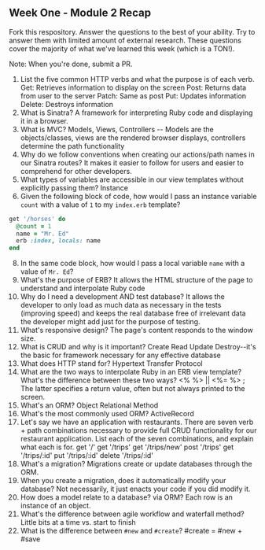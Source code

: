 ## Week One - Module 2 Recap

Fork this respository. Answer the questions to the best of your ability. Try to answer them with limited amount of external research. These questions cover the majority of what we've learned this week (which is a TON!). 

Note: When you're done, submit a PR. 

1. List the five common HTTP verbs and what the purpose is of each verb.
Get: Retrieves information to display on the screen
Post: Returns data from user to the server
Patch: Same as post
Put: Updates information
Delete: Destroys information
2. What is Sinatra? A framework for interpreting Ruby code and displaying it in a browser.
4. What is MVC? Models, Views, Controllers -- Models are the objects/classes, views are the rendered browser displays, controllers determine the path functionality
5. Why do we follow conventions when creating our actions/path names in our Sinatra routes? It makes it easier to follow for users and easier to comprehend for other developers.
6. What types of variables are accessible in our view templates without explicitly passing them? Instance
7. Given the following block of code, how would I pass an instance variable `count` with a value of `1` to my `index.erb` template?
  
  ```ruby
  get '/horses' do
    @count = 1
    name = "Mr. Ed"
    erb :index, locals: name
  end
  ```

8. In the same code block, how would I pass a local variable `name` with a value of `Mr. Ed`?
9. What's the purpose of ERB? It allows the HTML structure of the page to understand and interpolate Ruby code
10. Why do I need a development AND test database? It allows the developer to only load as much data as necessary in the tests (improving speed) and keeps the real database free of irrelevant data the developer might add just for the purpose of testing.
11. What's responsive design? The page's content responds to the window size.
12. What is CRUD and why is it important? Create Read Update Destroy--it's the basic for framework necessary for any effective database
13. What does HTTP stand for? Hypertext Transfer Protocol
14. What are the two ways to interpolate Ruby in an ERB view template? What's the difference between these two ways? <% %> || <%= %> ; The latter specifies a return value, often but not always printed to the screen.
15. What's an ORM? Object Relational Method
16. What's the most commonly used ORM? ActiveRecord
17. Let's say we have an application with restaurants. There are seven verb + path combinations necessary to provide full CRUD functionality for our restaurant application. List each of the seven combinations, and explain what each is for.
get '/'
get '/trips'
get '/trips/new'
post '/trips'
get '/trips/:id'
put '/trips/:id'
delete '/trips/:id'
18. What's a migration? Migrations create or update databases through the ORM.
19. When you create a migration, does it automatically modify your database? Not necessarily, it just enacts your code if you did modify it.
20. How does a model relate to a database? via ORM? Each row is an instance of an object.
21. What's the difference between agile workflow and waterfall method? Little bits at a time vs. start to finish
22. What is the difference between `#new` and `#create`? #create = #new + #save
